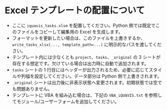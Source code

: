 # Excel テンプレートの配置について

- ここに `iquavis_tasks.xlsm` を配置してください。Python 側では既定でこのファイルをコピーして編集用の Excel を生成します。
- フォーマットを更新したい場合は、このファイルを上書きするか、`write_tasks_xlsx(..., template_path=...)` に明示的なパスを渡してください。
- テンプレート内には少なくとも `project`、`tasks`、`_original` の 3 シートが存在する想定です。欠けている場合は出力時に自動で追加されます。
- `tasks` シートの 1 行目にはヘッダーが出力されるため、必要に応じてスタイルや列幅を設定してください。データ部分は Python 側で上書きされます。
- `_original` シートは出力後に非表示状態へ変更されます。初期状態では空でも問題ありません。
- テンプレートに VBA を組み込む場合は、下記の `VBA_iQUAVIS.txt` を参照してモジュール/ユーザーフォームを追加してください。
